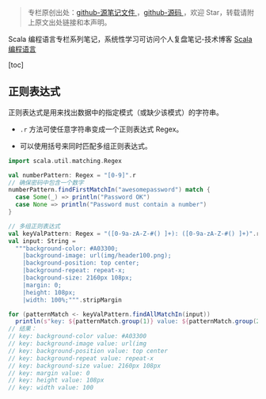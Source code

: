 > 专栏原创出处：[github-源笔记文件 ](https://github.com/GourdErwa/review-notes/tree/master/language/scala-basis) ，[github-源码 ](https://github.com/GourdErwa/scala-advanced/tree/master/scala-base/src/main/scala/com/gourd/scala/base/)，欢迎 Star，转载请附上原文出处链接和本声明。

Scala 编程语言专栏系列笔记，系统性学习可访问个人复盘笔记-技术博客 [Scala 编程语言 ](https://review-notes.top/language/scala-basis/)

[toc]
## 正则表达式
正则表达式是用来找出数据中的指定模式（或缺少该模式）的字符串。  

* `.r` 方法可使任意字符串变成一个正则表达式 Regex。

* 可以使用括号来同时匹配多组正则表达式。

```scala
import scala.util.matching.Regex

val numberPattern: Regex = "[0-9]".r
// 确保密码中包含一个数字
numberPattern.findFirstMatchIn("awesomepassword") match {
  case Some(_) => println("Password OK")
  case None => println("Password must contain a number")
}

// 多组正则表达式
val keyValPattern: Regex = "([0-9a-zA-Z-#() ]+): ([0-9a-zA-Z-#() ]+)".r
val input: String =
  """background-color: #A03300;
    |background-image: url(img/header100.png);
    |background-position: top center;
    |background-repeat: repeat-x;
    |background-size: 2160px 108px;
    |margin: 0;
    |height: 108px;
    |width: 100%;""".stripMargin

for (patternMatch <- keyValPattern.findAllMatchIn(input))
  println(s"key: ${patternMatch.group(1)} value: ${patternMatch.group(2)}")
// 结果：
// key: background-color value: #A03300
// key: background-image value: url(img
// key: background-position value: top center
// key: background-repeat value: repeat-x
// key: background-size value: 2160px 108px
// key: margin value: 0
// key: height value: 108px
// key: width value: 100
```